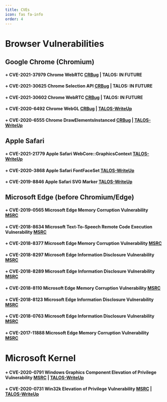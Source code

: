 ```yaml
---
title: CVEs
icon: fas fa-info
order: 4
---
```



# Browser Vulnerabilities

## **Google Chrome (Chromium)**

#### + CVE-2021-37979 Chrome WebRTC [CRBug](https://bugs.chromium.org/p/chromium/issues/detail?id=1247260) | TALOS: IN FUTURE
#### + CVE-2021-30625 Chrome Selection API [CRBug](https://bugs.chromium.org/p/chromium/issues/detail?id=1237533) | TALOS: IN FUTURE
#### + CVE-2021-30602 Chrome WebRTC [CRBug](https://bugs.chromium.org/p/chromium/issues/detail?id=1230767) | TALOS: IN FUTURE
#### + CVE-2020-6492 Chrome WebGL [CRBug](https://bugs.chromium.org/p/chromium/issues/detail?id=1084616) | [TALOS-WriteUp](https://talosintelligence.com/vulnerability_reports/TALOS-2020-1085)
#### + CVE-2020-6555 Chrome DrawElementsInstanced [CRBug](https://bugs.chromium.org/p/chromium/issues/detail?id=1105202) | [TALOS-WriteUp](https://talosintelligence.com/vulnerability_reports/TALOS-2020-1123)

## **Apple Safari**

#### + CVE-2021-21779 Apple Safari WebCore::GraphicsContext [TALOS-WriteUp](https://talosintelligence.com/vulnerability_reports/TALOS-2021-1238)
#### + CVE-2020-3868 Apple Safari FontFaceSet [TALOS-WriteUp](https://talosintelligence.com/vulnerability_reports/TALOS-2019-0967)
#### + CVE-2019-8846 Apple Safari SVG Marker [TALOS-WriteUp](https://talosintelligence.com/vulnerability_reports/TALOS-2019-0943)

## **Microsoft Edge (before Chromium/Edge)**

#### + CVE-2019-0565 Microsoft Edge Memory Corruption Vulnerability [MSRC](https://msrc.microsoft.com/update-guide/en-us/vulnerability/CVE-2019-0565)
#### + CVE-2018-8634 Microsoft Text-To-Speech Remote Code Execution Vulnerability [MSRC](https://msrc.microsoft.com/update-guide/en-us/vulnerability/CVE-2018-8634)
#### + CVE-2018-8377 Microsoft Edge Memory Corruption Vulnerability [MSRC](https://msrc.microsoft.com/update-guide/en-us/vulnerability/CVE-2018-8377)
#### + CVE-2018-8297 Microsoft Edge Information Disclosure Vulnerability [MSRC](https://msrc.microsoft.com/update-guide/en-us/vulnerability/CVE-2018-8297)
#### + CVE-2018-8289 Microsoft Edge Information Disclosure Vulnerability [MSRC](https://msrc.microsoft.com/update-guide/en-us/vulnerability/CVE-2018-8289)
#### + CVE-2018-8110 Microsoft Edge Memory Corruption Vulnerability [MSRC](https://msrc.microsoft.com/update-guide/en-us/vulnerability/CVE-2018-8110)
#### + CVE-2018-8123 Microsoft Edge Information Disclosure Vulnerability [MSRC](https://msrc.microsoft.com/update-guide/en-us/vulnerability/CVE-2018-8123)
#### + CVE-2018-0763 Microsoft Edge Information Disclosure Vulnerability [MSRC](https://msrc.microsoft.com/update-guide/en-us/vulnerability/CVE-2018-0763)
#### + CVE-2017-11888 Microsoft Edge Memory Corruption Vulnerability [MSRC](https://msrc.microsoft.com/update-guide/en-us/vulnerability/CVE-2017-11888)


# Microsoft Kernel

#### + CVE-2020-0791 Windows Graphics Component Elevation of Privilege Vulnerability [MSRC](https://msrc.microsoft.com/update-guide/en-us/vulnerability/CVE-2020-0791) | [TALOS-WriteUp](https://talosintelligence.com/vulnerability_reports/TALOS-2020-1016)
#### + CVE-2020-0731 Win32k Elevation of Privilege Vulnerability [MSRC](https://msrc.microsoft.com/update-guide/en-us/vulnerability/CVE-2020-0731) | [TALOS-WriteUp](https://talosintelligence.com/vulnerability_reports/TALOS-2019-0970)
